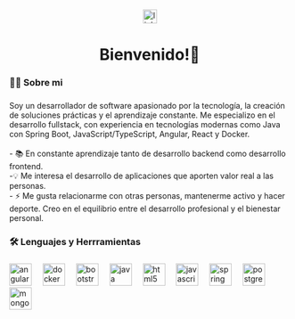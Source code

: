 ###

<div align="center">
  <a href="https://www.linkedin.com/in/miguel-coco-hernandez-540394355/" target="_blank">
    <img src="https://img.shields.io/static/v1?message=LinkedIn&logo=linkedin&label=&color=0077B5&logoColor=white&labelColor=&style=for-the-badge" height="25" alt="linkedin logo"  />
  </a>
</div>

###

<h1 align="center">Bienvenido!👋</h1>

###

<h3 align="left">👩‍💻  Sobre mi</h3>

###

<p align="left">Soy un desarrollador de software apasionado por la tecnología, la creación de soluciones prácticas y el aprendizaje constante. Me especializo en el desarrollo fullstack, con experiencia en tecnologías modernas como Java con Spring Boot, JavaScript/TypeScript, Angular, React y Docker.<br><br>- 📚 En constante aprendizaje tanto de desarrollo backend como desarrollo frontend.<br>-💡 Me interesa el desarrollo de aplicaciones que aporten valor real a las personas.<br>- ⚡ Me gusta relacionarme con otras personas, mantenerme activo y hacer deporte. Creo en el equilibrio entre el desarrollo profesional y el bienestar personal.</p>

###

<h3 align="left">🛠 Lenguajes y Herrramientas</h3>

###

<div align="left">
  <img src="https://cdn.jsdelivr.net/gh/devicons/devicon/icons/angularjs/angularjs-original.svg" height="40" alt="angularjs logo"  />
  <img width="12" />
  <img src="https://cdn.jsdelivr.net/gh/devicons/devicon/icons/docker/docker-plain-wordmark.svg" height="40" alt="docker logo"  />
  <img width="12" />
  <img src="https://cdn.jsdelivr.net/gh/devicons/devicon/icons/bootstrap/bootstrap-original.svg" height="40" alt="bootstrap logo"  />
  <img width="12" />
  <img src="https://cdn.jsdelivr.net/gh/devicons/devicon/icons/java/java-original.svg" height="40" alt="java logo"  />
  <img width="12" />
  <img src="https://cdn.jsdelivr.net/gh/devicons/devicon/icons/html5/html5-original.svg" height="40" alt="html5 logo"  />
  <img width="12" />
  <img src="https://cdn.jsdelivr.net/gh/devicons/devicon/icons/javascript/javascript-original.svg" height="40" alt="javascript logo"  />
  <img width="12" />
  <img src="https://cdn.jsdelivr.net/gh/devicons/devicon/icons/spring/spring-original.svg" height="40" alt="spring logo"  />
  <img width="12" />
  <img src="https://cdn.jsdelivr.net/gh/devicons/devicon/icons/postgresql/postgresql-original.svg" height="40" alt="postgresql logo"  />
  <img width="12" />
  <img src="https://cdn.jsdelivr.net/gh/devicons/devicon/icons/mongodb/mongodb-original.svg" height="40" alt="mongodb logo"  />
</div>

###
